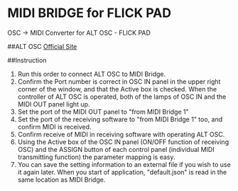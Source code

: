 # MIDI BRIDGE for FLICK PAD

OSC -> MIDI Converter for ALT OSC - FLICK PAD

##ALT OSC
[Official Site](http://altosc.com)

##Instruction

1. Run this order to connect ALT OSC to MIDI Bridge.
2. Confirm the Port number is correct in OSC IN panel in the upper right corner of the window, and that the Active box is checked. When the controller of ALT OSC is operated, both of the lamps of OSC IN and the MIDI OUT panel light up.
3. Set the port of the MIDI OUT panel to "from MIDI Bridge 1"
4. Set the port of the receiving software to "from MIDI Bridge 1" too, and confirm MIDI is received.
5. Confirm receive of MIDI in receiving software with operating ALT OSC.
6. Using the Active box of the OSC IN panel (ON/OFF function of receiving OSC) and the ASSIGN button of each control panel (individual MIDI transmitting function) the parameter mapping is easy.
7. You can save the setting information to an external file if you wish to use it again later. When you start of application, "default.json" is read in the same location as MIDI Bridge.